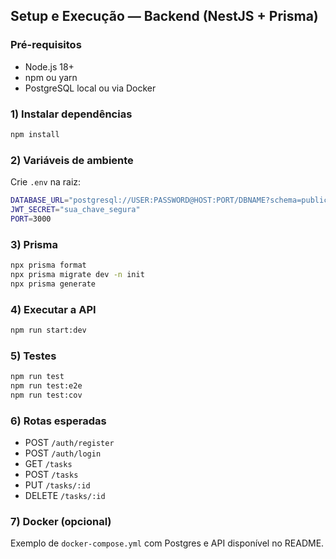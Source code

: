 ## Setup e Execução — Backend (NestJS + Prisma)

### Pré-requisitos
- Node.js 18+
- npm ou yarn
- PostgreSQL local ou via Docker

### 1) Instalar dependências
```bash
npm install
```

### 2) Variáveis de ambiente
Crie `.env` na raiz:
```bash
DATABASE_URL="postgresql://USER:PASSWORD@HOST:PORT/DBNAME?schema=public"
JWT_SECRET="sua_chave_segura"
PORT=3000
```

### 3) Prisma
```bash
npx prisma format
npx prisma migrate dev -n init
npx prisma generate
```

### 4) Executar a API
```bash
npm run start:dev
```

### 5) Testes
```bash
npm run test
npm run test:e2e
npm run test:cov
```

### 6) Rotas esperadas
- POST `/auth/register`
- POST `/auth/login`
- GET `/tasks`
- POST `/tasks`
- PUT `/tasks/:id`
- DELETE `/tasks/:id`

### 7) Docker (opcional)
Exemplo de `docker-compose.yml` com Postgres e API disponível no README.

